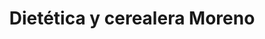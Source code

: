 ---
title: "Dietética y cerealera Moreno"
url: /moreno/dietetica-y-cerealera-moreno/
shop: alimentación sana
---